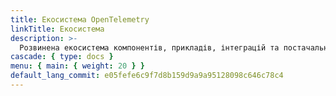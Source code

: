 ```yaml
---
title: Екосистема OpenTelemetry
linkTitle: Екосистема
description: >-
  Розвинена екосистема компонентів, прикладів, інтеграцій та постачальників OpenTelemetry
cascade: { type: docs }
menu: { main: { weight: 20 } }
default_lang_commit: e05fefe6c9f7d8b159d9a9a95128098c646c78c4
---
```

